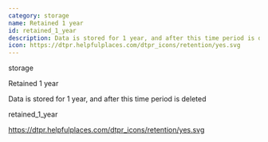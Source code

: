 ```yaml
---
category: storage
name: Retained 1 year
id: retained_1_year
description: Data is stored for 1 year, and after this time period is deleted
icon: https://dtpr.helpfulplaces.com/dtpr_icons/retention/yes.svg
---
```

storage

Retained 1 year

Data is stored for 1 year, and after this time period is deleted

retained_1_year

https://dtpr.helpfulplaces.com/dtpr_icons/retention/yes.svg